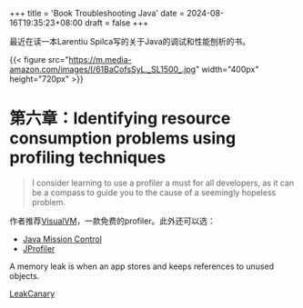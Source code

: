 +++
title = 'Book Troubleshooting Java'
date = 2024-08-16T19:35:23+08:00
draft = false
+++

最近在读一本Larentiu Spilca写的关于Java的调试和性能刨析的书。

{{< figure src="https://m.media-amazon.com/images/I/61BaCofsSyL._SL1500_.jpg" width="400px" height="720px" >}}

# 第六章：Identifying resource consumption problems using profiling techniques

>I consider learning to use a profiler a must for all developers, as it can be a compass to guide you to the cause of a
> seemingly hopeless problem.

作者推荐[VisualVM](https://visualvm.github.io/index.html)，一款免费的profiler。此外还可以选：
* [Java Mission Control](https://jdk.java.net/jmc/8/)
* [JProfiler](https://www.ej-technologies.com/jprofiler)

A memory leak is when an app stores and keeps references to unused objects.

[LeakCanary](https://square.github.io/leakcanary/)